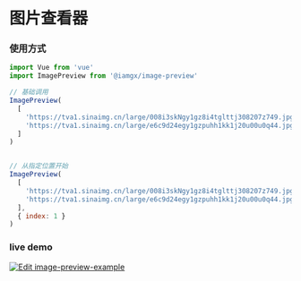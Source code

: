 # 图片查看器

### 使用方式

```javascript
import Vue from 'vue'
import ImagePreview from '@iamgx/image-preview'

// 基础调用
ImagePreview(
  [
    'https://tva1.sinaimg.cn/large/008i3skNgy1gz8i4tglttj308207z749.jpg',
    'https://tva1.sinaimg.cn/large/e6c9d24egy1gzpuhh1kk1j20u00u0q44.jpg'
  ]
)


// 从指定位置开始
ImagePreview(
  [
    'https://tva1.sinaimg.cn/large/008i3skNgy1gz8i4tglttj308207z749.jpg',
    'https://tva1.sinaimg.cn/large/e6c9d24egy1gzpuhh1kk1j20u00u0q44.jpg'
  ],
  { index: 1 }
)
```

### live demo

[![Edit image-preview-example](https://codesandbox.io/static/img/play-codesandbox.svg)](https://codesandbox.io/s/image-preview-example-zekx32?fontsize=14&hidenavigation=1&theme=dark)

